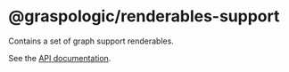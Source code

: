 # @graspologic/renderables-support

Contains a set of graph support renderables.

See the [API documentation](./dist/docs/globals.md).
